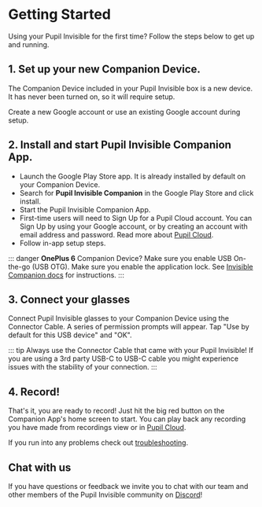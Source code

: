 # Getting Started

Using your Pupil Invisible for the first time? Follow the steps below to get up and running. 

<v-divider></v-divider>

## 1. Set up your new Companion Device.

The Companion Device included in your Pupil Invisible box is a new device. It has never been turned on, so it will require setup.
    
Create a new Google account or use an existing Google account during setup.

## 2. Install and start Pupil Invisible Companion App.

* Launch the Google Play Store app. It is already installed by default on your Companion Device.
* Search for **Pupil Invisible Companion** in the Google Play Store and click install.
* Start the Pupil Invisible Companion App.
* First-time users will need to Sign Up for a Pupil Cloud account. You can Sign Up by using your Google account, or by creating an account with email address and password. Read more about [Pupil Cloud](/cloud/ "Pupil Cloud documentation").
* Follow in-app setup steps.

::: danger
**OnePlus 6** Companion Device? Make sure you enable USB On-the-go (USB OTG). Make sure you enable the application lock. See [Invisible Companion docs](/invisible/user-guide/invisible-companion-app.html#oneplus-6-companion-device-setup) for instructions.
:::


## 3. Connect your glasses
Connect Pupil Invisible glasses to your Companion Device using the Connector Cable. A series of permission prompts will appear. Tap "Use by default for this USB device" and "OK". 
    
::: tip
Always use the Connector Cable that came with your Pupil Invisible! If you are using a 3rd party USB-C to USB-C cable you might experience issues with the stability of your connection. 
:::
    
## 4. Record!

That's it, you are ready to record! Just hit the big red button on the
Companion App's home screen to start. You can play back any recording
you have made from recordings view or in
[Pupil Cloud](/cloud "Pupil Cloud documentation").

If you run into any problems check out [troubleshooting](/invisible/user-guide/troubleshooting).

<v-divider></v-divider>

## Chat with us
If you have questions or feedback we invite you to chat with our team and other members of the Pupil Invisible community on [Discord](https://pupil-labs.com/chat/ "Pupil Labs chat server on Discord")!

